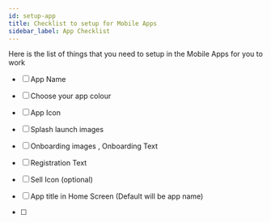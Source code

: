 ```yaml
---
id: setup-app
title: Checklist to setup for Mobile Apps
sidebar_label: App Checklist
---
```



Here is the list of things that you need to setup in the Mobile Apps for you to work 

- [ ] App Name
- [ ] Choose your app colour 
- [ ] App Icon
- [ ] Splash launch images 
- [ ] Onboarding images , Onboarding Text
- [ ] Registration Text
- [ ] Sell Icon (optional) 
- [ ] App title in Home Screen (Default will be app name) 

- [ ] 